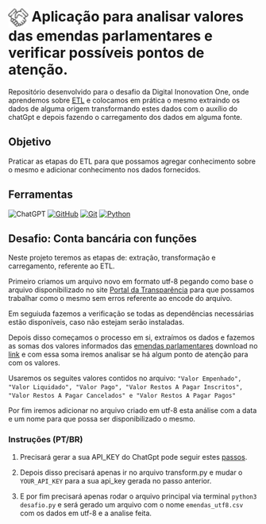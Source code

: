 <h1>
    <a>
     <img align="center" width="40px" src="images/aperto-de-mao.png"></a>
    <span> Aplicação para analisar valores das emendas parlamentares e verificar possíveis pontos de atenção.</span>
</h1>

Repositório desenvolvido para o desafio da Digital Inonovation One, onde aprendemos sobre [ETL](https://aws.amazon.com/pt/what-is/etl/) e colocamos em prática o mesmo extraindo os dados de alguma origem transformando estes dados com o auxílio do chatGpt e depois fazendo o carregamento dos dados em alguma fonte.

## Objetivo
Praticar as etapas do ETL para que possamos agregar conhecimento sobre o mesmo e adicionar conhecimento nos dados fornecidos.

## Ferramentas
![ChatGPT](https://img.shields.io/badge/chatGPT-74aa9c?style=for-the-badge&logo=openai&logoColor=white)
[![GitHub](https://img.shields.io/badge/GitHub-222?style=for-the-badge&logo=github&logoColor=30A3DC)](https://docs.github.com/)
[![Git](https://img.shields.io/badge/Git-222?style=for-the-badge&logo=git&logoColor=E94D5F)](https://git-scm.com/doc)
[![Python](https://img.shields.io/badge/Python-222?style=for-the-badge&logo=python&logoColor=306998)](https://www.python.org/doc)


##  Desafio: Conta bancária con funções
 Neste projeto teremos as etapas de: extração, transformação e carregamento, referente ao ETL.

 Primeiro criamos um arquivo novo em formato utf-8 pegando como base o arquivo disponibilizado no site [Portal da Transparência](https://portaldatransparencia.gov.br/download-de-dados) para que possamos trabalhar como o mesmo sem erros referente ao encode do arquivo.

 Em seguiuda fazemos a verificação se todas as dependências necessárias estão disponíveis, caso não estejam serão instaladas.

 Depois disso começamos o processo em si, extraímos os dados e fazemos as somas dos valores informados das [emendas parlamentares](https://portaldatransparencia.gov.br/pagina-interna/605525-emendas-parlamentares) download no [link](https://portaldatransparencia.gov.br/download-de-dados/emendas-parlamentares) e com essa soma iremos analisar se há algum ponto de atenção para com os valores.

 Usaremos os seguites valores contidos no arquivo:
 `"Valor Empenhado", "Valor Liquidado", "Valor Pago", "Valor Restos A Pagar Inscritos", "Valor Restos A Pagar Cancelados" e "Valor Restos A Pagar Pagos"`

 Por fim iremos adicionar no arquivo criado em utf-8 esta análise com a data e um nome para que possa ser disponibilizado o mesmo.

### Instruções (PT/BR)
1. Precisará gerar a sua API_KEY do ChatGpt pode seguir estes [passos](https://platform.openai.com/account/api-keys).

2. Depois disso precisará apenas ir no arquivo transform.py e mudar o `YOUR_API_KEY` para a sua api_key gerada no passo anterior.

3. E por fim precisará apenas rodar o arquivo principal via terminal `python3 desafio.py` e será gerado um arquivo com o nome `emendas_utf8.csv` com os dados em utf-8 e a analise feita.
